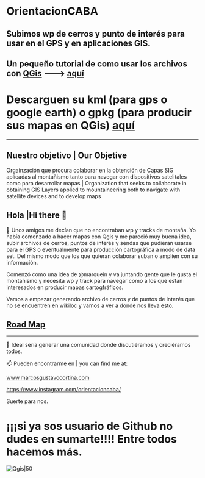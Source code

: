 # OrientacionCABA
## Subimos wp de cerros y punto de interés para usar en el GPS y en aplicaciones GIS.

## Un pequeño tutorial de como usar los archivos con [QGis](https://qgis.org/es/site/) ---> [**aquí**](https://youtu.be/1aOfSnjIBAo)

# Descarguen su **kml** (para gps o google earth) o **gpkg** (para producir sus mapas en QGis) [**aquí**](https://github.com/OrientacionCABA/CABA_colaborativo/releases/tag/v0.2.0)

___
## Nuestro objetivo | Our Objetive
Orgainzación que procura colaborar en la obtención de Capas SIG aplicadas al montañismo tanto para navegar con dispositivos satelitales como para desarrollar mapas | Organization that seeks to collaborate in obtaining GIS Layers applied to mountaineering both to navigate with satellite devices and to develop maps

## Hola |Hi there 👋

🔭 Unos amigos me decían que no encontraban wp y tracks de montaña. Yo había comenzado a hacer mapas con Qgis y me pareció muy buena idea, subir archivos de cerros, puntos de interés y sendas que pudieran usarse para el GPS o eventualmente para producción cartográfica a modo de data set. Del mismo modo que los que quieran colaborar suban o amplíen con su información.

Comenzó como una idea de @marquein y va juntando gente que le gusta el montañismo y necesita wp y track para navegar como a los que estan interesados en producir mapas cartogfráficos.

Vamos a empezar generando archivo de cerros y de puntos de interés que no se encuentren en wikiloc y vamos a ver a donde nos lleva esto.
## [Road Map](https://github.com/orgs/OrientacionCABA/projects/1/views/2)
___


🌱 Ideal sería generar una comunidad donde discutiéramos y creciéramos todos.

📫 Pueden encontrarme en | you can find me at:
	
www.marcosgustavocortina.com
	
https://www.instagram.com/orientacioncaba/

Suerte para nos.

# ¡¡¡si ya sos usuario de Github no dudes en sumarte!!!! Entre todos hacemos más.
![Qgis|50](https://github.com/OrientacionCABA/CABA_colaborativo/blob/014ffa85c4c3983d2639a61e030d8c655f9c3474/anexos/qgis.PNG)
